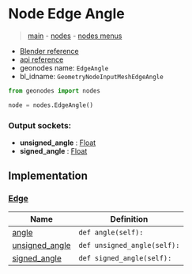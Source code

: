 # Node Edge Angle

> [main](../structure.md) - [nodes](nodes.md) - [nodes menus](nodes_menus.md)

- [Blender reference](https://docs.blender.org/manual/en/latest/modeling/geometry_nodes/mesh/edge_angle.html)
- [api reference](https://docs.blender.org/api/current/bpy.types.GeometryNodeInputMeshEdgeAngle.html)
- geonodes name: `EdgeAngle`
- bl_idname: `GeometryNodeInputMeshEdgeAngle`

```python
from geonodes import nodes

node = nodes.EdgeAngle()
```

### Output sockets:

- **unsigned_angle** : [Float](Float.md)
- **signed_angle** : [Float](Float.md)

## Implementation

### [Edge](Edge.md)

| Name | Definition |
|------|------------|
 | [angle](Edge.md#angle-property) | `def angle(self):` |
 | [unsigned_angle](Edge.md#unsigned_angle-property) | `def unsigned_angle(self):` |
 | [signed_angle](Edge.md#signed_angle-property) | `def signed_angle(self):` |

